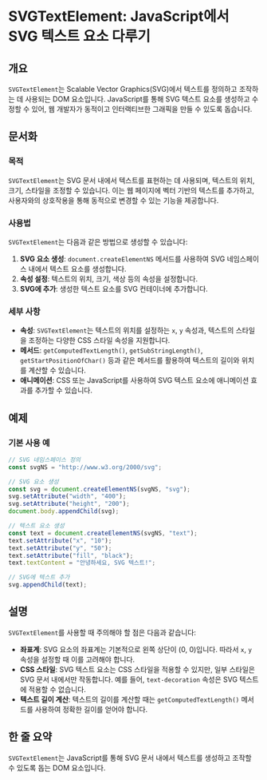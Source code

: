 <!--
Meta Description: # SVGTextElement: JavaScript에서 SVG 텍스트 요소 다루기 ## 개요 `SVGTextElement`는 Scalable Vector Graphics(SVG)에서 텍스트를 정의하고 조작하는 데 사용되는 DOM 요소입니다. JavaScript를 통해 ...
Meta Keywords: svg, 텍스트, text, svgtextelement, 텍스트의
-->

# SVGTextElement: JavaScript에서 SVG 텍스트 요소 다루기

## 개요
`SVGTextElement`는 Scalable Vector Graphics(SVG)에서 텍스트를 정의하고 조작하는 데 사용되는 DOM 요소입니다. JavaScript를 통해 SVG 텍스트 요소를 생성하고 수정할 수 있어, 웹 개발자가 동적이고 인터랙티브한 그래픽을 만들 수 있도록 돕습니다.

## 문서화
### 목적
`SVGTextElement`는 SVG 문서 내에서 텍스트를 표현하는 데 사용되며, 텍스트의 위치, 크기, 스타일을 조정할 수 있습니다. 이는 웹 페이지에 벡터 기반의 텍스트를 추가하고, 사용자와의 상호작용을 통해 동적으로 변경할 수 있는 기능을 제공합니다.

### 사용법
`SVGTextElement`는 다음과 같은 방법으로 생성할 수 있습니다:

1. **SVG 요소 생성**: `document.createElementNS` 메서드를 사용하여 SVG 네임스페이스 내에서 텍스트 요소를 생성합니다.
2. **속성 설정**: 텍스트의 위치, 크기, 색상 등의 속성을 설정합니다.
3. **SVG에 추가**: 생성한 텍스트 요소를 SVG 컨테이너에 추가합니다.

### 세부 사항
- **속성**: `SVGTextElement`는 텍스트의 위치를 설정하는 `x`, `y` 속성과, 텍스트의 스타일을 조정하는 다양한 CSS 스타일 속성을 지원합니다.
- **메서드**: `getComputedTextLength()`, `getSubStringLength()`, `getStartPositionOfChar()` 등과 같은 메서드를 활용하여 텍스트의 길이와 위치를 계산할 수 있습니다.
- **애니메이션**: CSS 또는 JavaScript를 사용하여 SVG 텍스트 요소에 애니메이션 효과를 추가할 수 있습니다.

## 예제
### 기본 사용 예
```javascript
// SVG 네임스페이스 정의
const svgNS = "http://www.w3.org/2000/svg";

// SVG 요소 생성
const svg = document.createElementNS(svgNS, "svg");
svg.setAttribute("width", "400");
svg.setAttribute("height", "200");
document.body.appendChild(svg);

// 텍스트 요소 생성
const text = document.createElementNS(svgNS, "text");
text.setAttribute("x", "10");
text.setAttribute("y", "50");
text.setAttribute("fill", "black");
text.textContent = "안녕하세요, SVG 텍스트!";

// SVG에 텍스트 추가
svg.appendChild(text);
```

## 설명
`SVGTextElement`를 사용할 때 주의해야 할 점은 다음과 같습니다:
- **좌표계**: SVG 요소의 좌표계는 기본적으로 왼쪽 상단이 (0, 0)입니다. 따라서 `x`, `y` 속성을 설정할 때 이를 고려해야 합니다.
- **CSS 스타일**: SVG 텍스트 요소는 CSS 스타일을 적용할 수 있지만, 일부 스타일은 SVG 문서 내에서만 작동합니다. 예를 들어, `text-decoration` 속성은 SVG 텍스트에 적용할 수 없습니다.
- **텍스트 길이 계산**: 텍스트의 길이를 계산할 때는 `getComputedTextLength()` 메서드를 사용하여 정확한 길이를 얻어야 합니다.

## 한 줄 요약
`SVGTextElement`는 JavaScript를 통해 SVG 문서 내에서 텍스트를 생성하고 조작할 수 있도록 돕는 DOM 요소입니다.